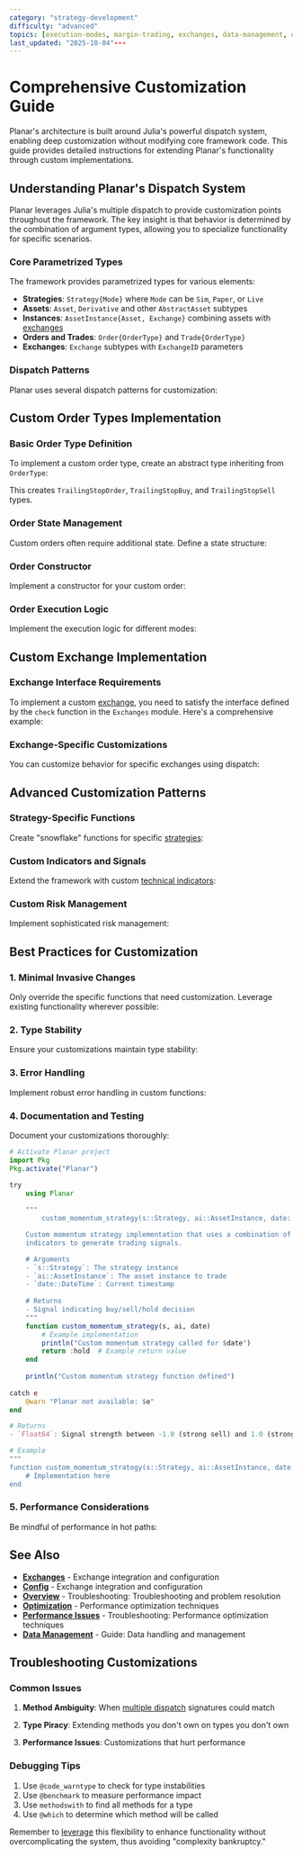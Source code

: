 ```yaml
---
category: "strategy-development"
difficulty: "advanced"
topics: [execution-modes, margin-trading, exchanges, data-management, optimization, strategy-development, troubleshooting]
last_updated: "2025-10-04"---
---
```


# Comprehensive Customization Guide

Planar's architecture is built around Julia's powerful dispatch system, enabling deep customization without modifying core framework code. This guide provides detailed instructions for extending Planar's functionality through custom implementations.

## Understanding Planar's Dispatch System

Planar leverages Julia's multiple dispatch to provide customization points throughout the framework. The key insight is that behavior is determined by the combination of argument types, allowing you to specialize functionality for specific scenarios.

### Core Parametrized Types

The framework provides parametrized types for various elements:
- **Strategies**: `Strategy{Mode}` where `Mode` can be `Sim`, `Paper`, or `Live`
- **Assets**: `Asset`, `Derivative` and other `AbstractAsset` subtypes
- **Instances**: `AssetInstance{Asset, Exchange}` combining assets with [exchanges](../exchanges.md)
- **Orders and Trades**: `Order{OrderType}` and `Trade{OrderType}`
- **Exchanges**: `Exchange` subtypes with `ExchangeID` parameters

### Dispatch Patterns

Planar uses several dispatch patterns for customization:


## Custom Order Types Implementation

### Basic Order Type Definition

To implement a custom order type, create an abstract type inheriting from `OrderType`:


This creates `TrailingStopOrder`, `TrailingStopBuy`, and `TrailingStopSell` types.

### Order State Management

Custom orders often require additional state. Define a state structure:


### Order Constructor

Implement a constructor for your custom order:


### Order Execution Logic

Implement the execution logic for different modes:


## Custom Exchange Implementation

### Exchange Interface Requirements

To implement a custom [exchange](../exchanges.md), you need to satisfy the interface defined by the `check` function in the `Exchanges` module. Here's a comprehensive example:


### Exchange-Specific Customizations

You can customize behavior for specific exchanges using dispatch:


## Advanced Customization Patterns

### Strategy-Specific Functions

Create "snowflake" functions for specific [strategies](../guides/strategy-development.md):


### Custom Indicators and Signals

Extend the framework with custom [technical indicators](../guides/strategy-development.md#technical-indicators):


### Custom Risk Management

Implement sophisticated risk management:


## Best Practices for Customization

### 1. Minimal Invasive Changes

Only override the specific functions that need customization. Leverage existing functionality wherever possible:


### 2. Type Stability

Ensure your customizations maintain type stability:


### 3. Error Handling

Implement robust error handling in custom functions:


### 4. Documentation and Testing

Document your customizations thoroughly:

```julia
# Activate Planar project
import Pkg
Pkg.activate("Planar")

try
    using Planar
    
    """
        custom_momentum_strategy(s::Strategy, ai::AssetInstance, date::DateTime)

    Custom momentum strategy implementation that uses a combination of RSI and MACD
    indicators to generate trading signals.

    # Arguments
    - `s::Strategy`: The strategy instance
    - `ai::AssetInstance`: The asset instance to trade
    - `date::DateTime`: Current timestamp
    
    # Returns
    - Signal indicating buy/sell/hold decision
    """
    function custom_momentum_strategy(s, ai, date)
        # Example implementation
        println("Custom momentum strategy called for $date")
        return :hold  # Example return value
    end
    
    println("Custom momentum strategy function defined")
    
catch e
    @warn "Planar not available: $e"
end

# Returns
- `Float64`: Signal strength between -1.0 (strong sell) and 1.0 (strong buy)

# Example
"""
function custom_momentum_strategy(s::Strategy, ai::AssetInstance, date::DateTime)
    # Implementation here
end
```

### 5. Performance Considerations

Be mindful of performance in hot paths:



## See Also

- **[Exchanges](../exchanges.md)** - Exchange integration and configuration
- **[Config](../config.md)** - Exchange integration and configuration
- **[Overview](../troubleshooting/index.md)** - Troubleshooting: Troubleshooting and problem resolution
- **[Optimization](../optimization.md)** - Performance optimization techniques
- **[Performance Issues](../troubleshooting/performance-issues.md)** - Troubleshooting: Performance optimization techniques
- **[Data Management](../guides/data-management.md)** - Guide: Data handling and management

## Troubleshooting Customizations

### Common Issues

1. **Method Ambiguity**: When [multiple dispatch](../guides/strategy-development.md#dispatch-system) signatures could match

2. **Type Piracy**: Extending methods you don't own on types you don't own

3. **Performance Issues**: Customizations that hurt performance

### Debugging Tips

1. Use `@code_warntype` to check for type instabilities
2. Use `@benchmark` to measure performance impact
3. Use `methodswith` to find all methods for a type
4. Use `@which` to determine which method will be called

Remember to [leverage](../guides/strategy-development.md#margin-modes) this flexibility to enhance functionality without overcomplicating the system, thus avoiding "complexity bankruptcy."
